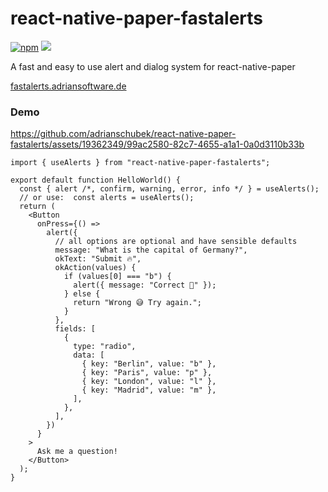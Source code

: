 # react-native-paper-fastalerts
[![npm](https://img.shields.io/npm/v/react-native-paper-fastalerts?style=flat-square&color=blue)](https://www.npmjs.com/package/react-native-paper-fastalerts)
![](https://img.shields.io/badge/Runs%20with%20Expo-4630EB.svg?style=flat-square&logo=EXPO&labelColor=f3f3f3&logoColor=000)

A fast and easy to use alert and dialog system for react-native-paper

[fastalerts.adriansoftware.de](https://fastalerts.adriansoftware.de/)

### Demo

https://github.com/adrianschubek/react-native-paper-fastalerts/assets/19362349/99ac2580-82c7-4655-a1a1-0a0d3110b33b

```tsx
import { useAlerts } from "react-native-paper-fastalerts";
 
export default function HelloWorld() {
  const { alert /*, confirm, warning, error, info */ } = useAlerts();
  // or use:  const alerts = useAlerts();
  return (
    <Button
      onPress={() =>
        alert({
          // all options are optional and have sensible defaults
          message: "What is the capital of Germany?",
          okText: "Submit 🔥",
          okAction(values) {
            if (values[0] === "b") {
              alert({ message: "Correct 🤗" });
            } else {
              return "Wrong 😅 Try again.";
            }
          },
          fields: [
            {
              type: "radio",
              data: [
                { key: "Berlin", value: "b" },
                { key: "Paris", value: "p" },
                { key: "London", value: "l" },
                { key: "Madrid", value: "m" },
              ],
            },
          ],
        })
      }
    >
      Ask me a question!
    </Button>
  );
}
```
